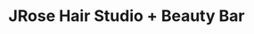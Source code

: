 ---
title: "JRose Hair Studio + Beauty Bar"
url: /etobicoke/jrose-hair-studio-beauty-bar/
shop: hairdresser
---